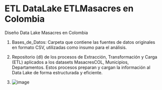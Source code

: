 # ETL DataLake ETLMasacres en Colombia

Diseño Data Lake Masacres en Colombia

1. Bases_de_Datos: Carpeta que contiene las fuentes de datos originales en formato CSV, utilizadas como insumo para el análisis.

2. Repositorio (dl) de los procesos de Extracción, Transformación y Carga (ETL) aplicados a los datasets MasacresCOL, Municipios, Departamentos. Estos procesos preparan y cargan la información al Data Lake de forma estructurada y eficiente.

3. ![image](https://github.com/user-attachments/assets/c0d8f8c9-eb10-4b99-8db5-7f9b2e46c1fd)

